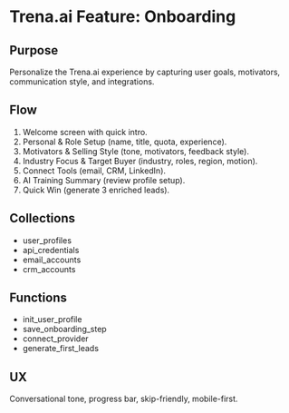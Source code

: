 # Trena.ai Feature: Onboarding

## Purpose
Personalize the Trena.ai experience by capturing user goals, motivators, communication style, and integrations.

## Flow
1. Welcome screen with quick intro.
2. Personal & Role Setup (name, title, quota, experience).
3. Motivators & Selling Style (tone, motivators, feedback style).
4. Industry Focus & Target Buyer (industry, roles, region, motion).
5. Connect Tools (email, CRM, LinkedIn).
6. AI Training Summary (review profile setup).
7. Quick Win (generate 3 enriched leads).

## Collections
- user_profiles
- api_credentials
- email_accounts
- crm_accounts

## Functions
- init_user_profile
- save_onboarding_step
- connect_provider
- generate_first_leads

## UX
Conversational tone, progress bar, skip-friendly, mobile-first.
